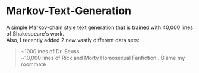 # Markov-Text-Generation
A simple Markov-chain style text generation that is trained with 40,000 lines of Shakespeare's work.  
Also, I recently added 2 new vastly different data sets:    
> ~1000 ines of Dr. Seuss  
> ~10,000 lines of Rick and Morty Homosexual Fanfiction...Blame my roommate  

